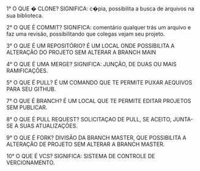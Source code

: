 1° O QUE � CLONE?
SIGNIFICA: c�pia, possibilita a busca de arquivos na sua biblioteca.

2° O QUE É COMMIT? 
SIGNIFICA: comentário qualquer trás um arquivo e faz uma revisão, possibilitando 
que colegas vejam seu projeto.

3° O QUE É UM REPOSITÓRIO?
É UM LOCAL ONDE POSSIBILITA A ALTERAÇÃO DO PROJETO SEM ALTERAR A BRANCH MAIN

4° O QUE É UMA MERGE? 
SIGNIFICA: JUNÇÃO, DE DUAS OU MAIS RAMIFICAÇÕES.

5° O QUE É PULL? 
É UM COMANDO QUE TE PERMITE PUXAR AEQUIVOS PARA SEU GITHUB. 

7° O QUE É BRANCH? 
É UM LOCAL QUE TE PERMITE EDITAR PROJETOS SEM PUBLICAR.

8° O QUE É PULL REQUEST? 
SOLICITAÇAO DE PULL, SE ACEITO, JUNTA-SE A SUAS ATUALIZAÇÕES.

9° O QUE É FORK? 
DIVISÃO DA BRANCH MASTER, QUE POSSIBILITA A ALTERAÇÃO DE PROJETO SEM ALTERAR A BRANCH MASTER.

10° O QUE É VCS?
SIGNIFICA: SISTEMA DE CONTROLE DE VERCIONAMENTO.
